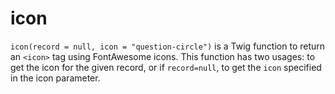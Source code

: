 # icon

`icon(record = null, icon = "question-circle")` is a Twig function to return an `<icon>` tag using FontAwesome icons.
This function has two usages: to get the icon for the given record, or if `record=null`, to get the `icon` specified in the
icon parameter.
